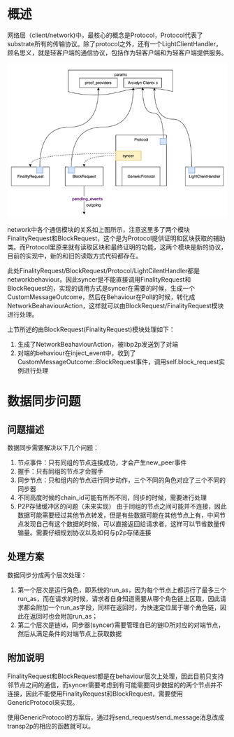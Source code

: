# 概述
网络层（client/network)中，最核心的概念是Protocol，Protocol代表了substrate所有的传输协议。除了protocol之外，还有一个LightClientHandler，顾名思义，就是轻客户端的通信协议，包括作为轻客户端和为轻客户端提供服务。  

![](protocol.png)

network中各个通信模块的关系如上图所示，注意这里多了两个模块FinalityRequest和BlockRequest，这个是为Protocol提供证明和区块获取的辅助类。而Protocol里原来就有读取区块和最终证明的功能，这两个模块是新的协议，目前的实现中，新的和旧的读取方式代码都存在。

此处FinalityRequest/BlockRequest/Protocol/LightCilentHandler都是networkbehaviour。因此syncer是不能直接调用FinalityRequest和BlockRequest的，实现的调用方式是syncer在需要的时候，生成一个CustomMessageOutcome，然后在Behaviour在Poll的时候，转化成NetworkBeahaviourAction，这样就可以由BlockRequest/FinalityRequest模块进行处理。

上节所述的由BlockRequest(FinalityRequest)模块处理如下：
1. 生成了NetworkBeahaviourAction，被libp2p发送到了对端
2. 对端的behaviour在inject_event中，收到了CustomMessageOutcome::BlockRequest事件，调用self.block_request实例进行处理


# 数据同步问题

## 问题描述
数据同步需要解决以下几个问题：
1. 节点事件：只有同组的节点连接成功，才会产生new_peer事件
2. 握手：只有同组的节点才会握手
3. 同步节点：只和组内的节点进行同步动作，三个不同的角色对应了三个不同的同步器
4. 不同高度时候的chain_id可能有所所不同，同步的时候，需要进行处理
5. P2P存储缓冲区的问题（未来实现）
   由于同组的节点之间可能并不连接，因此数据可能需要经过其他节点转发，但是有些数据可能在其他节点上有，中间节点发现自己有这个数据的时候，可以直接返回给请求者，这样可以节省数量传输量。需要仔细规划协议以及如何与p2p存储连接

## 处理方案
数据同步分成两个层次处理：
1. 第一个层次是运行角色，即系统的run_as，因为每个节点上都运行了最多三个run_as，而在请求的时候，请求者自身知道需要从哪个角色链上区取，因此请求都会附加一个run_as字段，同样在返回时，为快速定位属于哪个角色链，因此在返回时也会附加run_as；
2. 第二个层次是链id，同步器(syncer)需要管理自已的链ID所对应的对端节点，然后从满足条件的对端节点上获取数据

## 附加说明
FinalityRequest和BlockRequest都是在behaviour层次上处理，因此目前只支持邻节点之间的通信，而syncer需要考虑到有可能需要同步数据的的两个节点并不连接，因此不能使用FinalityRequest和BlockRequest，需要使用GenericProtocol来实现。  

使用GenericProtocol的方案后，通过将send_request/send_message消息改成transp2p的相应的函数就可以。




